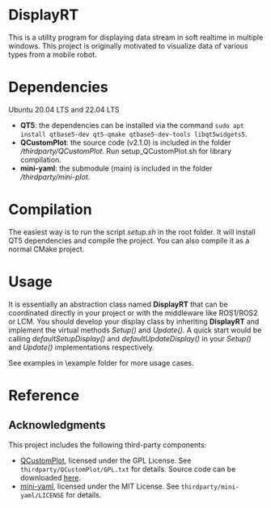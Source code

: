 # DisplayRT
This is a utility program for displaying data stream in soft realtime in multiple windows. 
This project is originally motivated to visualize data of various types from a mobile robot. 

# Dependencies

Ubuntu 20.04 LTS and 22.04 LTS

- **QT5**: the dependencies can be installed via the command ```sudo apt install qtbase5-dev qt5-qmake qtbase5-dev-tools libqt5widgets5```. 
- **QCustomPlot**: the source code (v2.1.0) is included in the folder */thirdparty/QCustomPlot*. Run setup_QCustomPlot.sh for library compilation. 
- **mini-yaml**: the submodule (main) is included in the folder */thirdparty/mini-plot*. 



# Compilation
The easiest way is to run the script *setup.sh* in the root folder. It will install QT5 dependencies and compile the project. 
You can also compile it as a normal CMake project. 

# Usage
It is essentially an abstraction class named **DisplayRT** that can be coordinated directly in your project or with the middleware like ROS1/ROS2 or LCM. 
You should develop your display class by inheriting **DisplayRT** and implement the virtual methods *Setup()* and *Update()*. 
A quick start would be calling *defaultSetupDisplay()* and *defaultUpdateDisplay()* in your *Setup()* and *Update()* implementations respectively. 

See examples in \example folder for more usage cases. 

# Reference

## Acknowledgments
This project includes the following third-party components:
- [QCustomPlot](git@gitlab.com:ecme2/QCustomPlot.git), licensed under the GPL License. See `thirdparty/QCustomPlot/GPL.txt` for details. Source code can be downloaded [here](https://www.qcustomplot.com/index.php/download). 
- [mini-yaml](https://github.com/jimmiebergmann/mini-yaml.git), licensed under the MIT License. See `thirdparty/mini-yaml/LICENSE` for details.